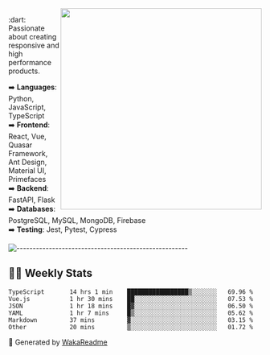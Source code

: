 <img src="https://github-readme-stats.vercel.app/api?username=iguit0&show_icons=true&include_all_commits=true&count_private=true&theme=dracula" min-width="400px" max-width="400px" width="400px" align="right" />

<p align="left"> 
  :dart: Passionate about creating responsive and high performance products.
</p>

<p align="left">
  ➡️ <strong>Languages</strong>: Python, JavaScript, TypeScript<br>
  ➡️ <strong>Frontend</strong>: React, Vue, Quasar Framework, Ant Design, Material UI, Primefaces<br>
  ➡️ <strong>Backend</strong>: FastAPI, Flask<br>
  ➡️ <strong>Databases</strong>: PostgreSQL, MySQL, MongoDB, Firebase<br>
  ➡️ <strong>Testing</strong>: Jest, Pytest, Cypress<br>
</p>

![-----------------------------------------------------](https://raw.githubusercontent.com/andreasbm/readme/master/assets/lines/vintage.png)

## :man_technologist: Weekly Stats
<!--START_SECTION:waka-->

```text
TypeScript       14 hrs 1 min    █████████████████▒░░░░░░░   69.96 %
Vue.js           1 hr 30 mins    ██░░░░░░░░░░░░░░░░░░░░░░░   07.53 %
JSON             1 hr 18 mins    █▓░░░░░░░░░░░░░░░░░░░░░░░   06.50 %
YAML             1 hr 7 mins     █▒░░░░░░░░░░░░░░░░░░░░░░░   05.62 %
Markdown         37 mins         ▓░░░░░░░░░░░░░░░░░░░░░░░░   03.15 %
Other            20 mins         ▒░░░░░░░░░░░░░░░░░░░░░░░░   01.72 %
```

<!--END_SECTION:waka-->

🚀 Generated by [WakaReadme](https://github.com/athul/waka-readme)
